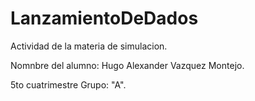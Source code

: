 # LanzamientoDeDados
Actividad de la materia de simulacion.

Nomnbre del alumno: Hugo Alexander Vazquez Montejo.

5to cuatrimestre Grupo: "A".


